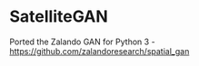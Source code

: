 # SatelliteGAN
Ported the Zalando GAN for Python 3 - https://github.com/zalandoresearch/spatial_gan

